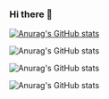 ### Hi there 👋

[![Anurag's GitHub stats](https://github-readme-stats.vercel.app/api?username=hllbr)](https://github.com/anuraghazra/github-readme-stats)


![Anurag's GitHub stats](https://github-readme-stats.vercel.app/api?username=hllbr&hide=contribs,prs)


![Anurag's GitHub stats](https://github-readme-stats.vercel.app/api?username=hllbr&show_icons=true&theme=radical&bg_color=DEG,synthwave,synthwave,synthwave...COLOR10
)


![Anurag's GitHub stats](https://github-readme-stats.vercel.app/api?username=hllbr&show_icons=true)



